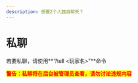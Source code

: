 ```yaml
---
description: 想要2个人独自聊天？
---
```


# 私聊

若要私聊，请使用**“/tell <玩家名>”**命令

<mark style="color:red;">**警告：私聊将在后台被管理员查看，请勿讨论违规内容**</mark>
